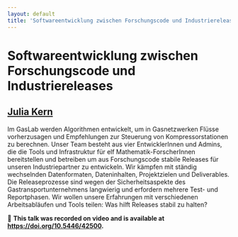 ```yaml
---
layout: default
title: 'Softwareentwicklung zwischen Forschungscode und Industriereleases'
---
```


# Softwareentwicklung zwischen Forschungscode und Industriereleases

## [Julia Kern](../../speaker/TC99PH/)

Im GasLab werden Algorithmen entwickelt, um in Gasnetzwerken Flüsse vorherzusagen und Empfehlungen zur Steuerung von Kompressorstationen zu berechnen. Unser Team besteht aus vier EntwicklerInnen und Admins, die die Tools und Infrastruktur für elf Mathematik-ForscherInnen bereitstellen und betreiben um aus Forschungscode stabile Releases für unseren Industriepartner zu entwickeln. Wir kämpfen mit ständig wechselnden Datenformaten, Dateninhalten, Projektzielen und Deliverables. Die Releaseprozesse sind wegen der Sicherheitsaspekte des Gastransportunternehmens langwierig und erfordern mehrere Test- und Reportphasen. Wir  wollen unsere Erfahrungen mit verschiedenen Arbeitsabläufen und Tools teilen: Was hilft Releases stabil zu halten?

🎥 **This talk was recorded on video and is available at <https://doi.org/10.5446/42500>.**